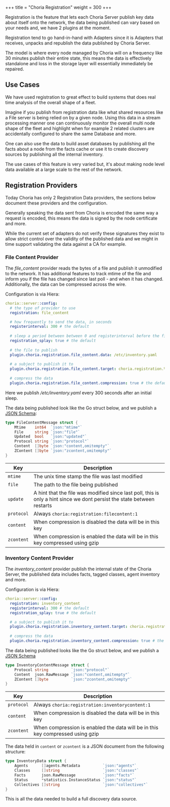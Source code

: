 +++
title = "Choria Registration"
weight = 300
+++

Registration is the feature that lets each Choria Server publish key data about itself onto the network, the data being
published can vary based on your needs and, we have 2 plugins at the moment.

Registration tend to go hand-in-hand with Adapters since it is Adapters that receives, unpacks and republish the data 
published by Choria Server.

The model is where every node managed by Choria will on a frequency like 30 minutes publish their entire state, this means
the data is effectively standalone and loss in the storage layer will essentially immediately be repaired.

## Use Cases

We have used registration to great effect to build systems that does real time analysis of the overall shape of a fleet.

Imagine if you publish from registration data like what shared resources like a File server is being relied on by a given
node.  Using this data in a stream processing manner one can continuously monitor the overall multi node shape of the fleet
and highlight when for example 2 related clusters are accidentally configured to share the same Database and more.

One can also use the data to build asset databases by publishing all the facts about a node from the facts cache or use it
to create discovery sources by publishing all the internal inventory.

The use cases of this feature is very varied but, it's about making node level data available at a large scale to the rest
of the network.

## Registration Providers

Today Choria has only 2 Registration Data providers, the sections below document these providers and the configuration.

Generally speaking the data sent from Choria is encoded the same way a request is encoded, this means the data is signed 
by the node certificate and more.

While the current set of adapters do not verify these signatures they exist to allow strict control over the validity of
the published data and we might in time support validating the data against a CA for example.

### File Content Provider

The *file_content* provider reads the bytes of a file and publish it unmodified to the network. It has additional
features to track mtime of the file and inform you if the file has changed since last poll - and when it has changed.
Additionally, the data can be compressed across the wire.

Configuration is via Hiera:

```yaml
choria::server::config:
  # the type of provider to use
  registration: file_content

  # how frequently to send the data, in seconds
  registerinterval: 300 # the default
  
  # sleep a period between between 0 and registerinterval before the first publish
  registration_splay: true # the default
  
  # the file to publish
  plugin.choria.registration.file_content.data: /etc/inventory.yaml
  
  # a subject to publish it to
  plugin.choria.registration.file_content.target: choria.registration.%{facts.fqnd}
  
  # compress the data
  plugin.choria.registration.file_content.compression: true # the default  
```

Here we publish */etc/inventory.yaml* every 300 seconds after an initial sleep.

The data being published look like the Go struct below, and we publish a [JSON Schema](https://choria.io/schemas/choria/registration/v1/filecontent.json):

```go
type FileContentMessage struct {
	Mtime    int64  `json:"mtime"`
	File     string `json:"file"`
	Updated  bool   `json:"updated"`
	Protocol string `json:"protocol"`
	Content  []byte `json:"content,omitempty"`
	ZContent []byte `json:"zcontent,omitempty"`
}
```

|Key|Description|
|---|-----------|
|`mtime`|The unix time stamp the file was last modified|
|`file`|The path to the file being published|
|`update`|A hint that the file was modified since last poll, this is only a hint since we dont persist the state between restarts|
|`protocol`|Always `choria:registration:filecontent:1`|
|`content`|When compression is disabled the data will be in this key|
|`zcontent`|When compression is enabled the data will be in this key compressed using gzip|

### Inventory Content Provider

The *inventory_content* provider publish the internal state of the Choria Server, the published data includes facts, tagged classes, agent inventory and more.

Configuration is via Hiera:
```yaml
choria::server::config:
  registration: inventory_content
  registerinterval: 300 # the default
  registration_splay: true # the default

  # a subject to publish it to
  plugin.choria.registration.inventory_content.target: choria.registration.%{facts.fqnd}
  
  # compress the data
  plugin.choria.registration.inventory_content.compression: true # the default
```

The data being published looks like the Go struct below, and we publish a [JSON Schema](https://choria.io/schemas/choria/registration/v1/inventorycontent.json)

```go
type InventoryContentMessage struct {
	Protocol string          `json:"protocol"`
	Content  json.RawMessage `json:"content,omitempty"`
	ZContent []byte          `json:"zcontent,omitempty"`
}
```

|Key|Description|
|---|-----------|
|`protocol`|Always `choria:registration:inventorycontent:1`|
|`content`|When compression is disabled the data will be in this key|
|`zcontent`|When compression is enabled the data will be in this key compressed using gzip|

The data held in `content` or `zcontent` is a JSON document from the following structure:

```go
type InventoryData struct {
	Agents      []agents.Metadata          `json:"agents"`
	Classes     []string                   `json:"classes"`
	Facts       json.RawMessage            `json:"facts"`
	Status      *statistics.InstanceStatus `json:"status"`
	Collectives []string                   `json:"collectives"`
}
```

This is all the data needed to build a full discovery data source.
